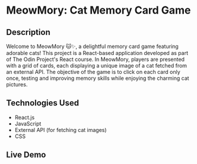 # MeowMory: Cat Memory Card Game

## Description

Welcome to MeowMory 🐱✨, a delightful memory card game featuring adorable cats! This project is a React-based application developed as part of The Odin Project's React course. In MeowMory, players are presented with a grid of cards, each displaying a unique image of a cat fetched from an external API. The objective of the game is to click on each card only once, testing and improving memory skills while enjoying the charming cat pictures.

## Technologies Used

- React.js
- JavaScript
- External API (for fetching cat images)
- CSS

## Live Demo
